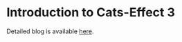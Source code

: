 # Introduction to Cats-Effect 3

Detailed blog is available [here](https://yadukrishnan.live/series/cats-effect).

